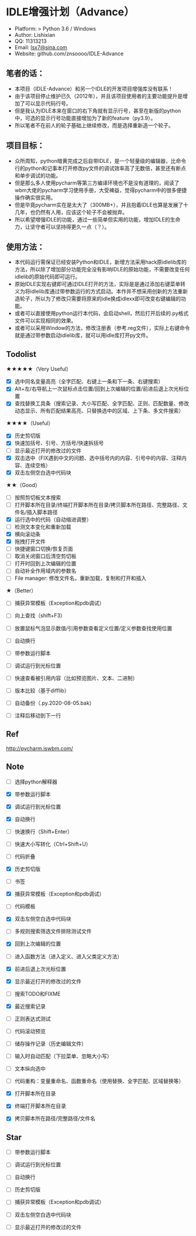 # IDLE增强计划（Advance）

- Platform: > Python 3.6 / Windows
- Author: Lishixian
- QQ: 11313213
- Email: lsx7@sina.com
- Website: github.com/znsoooo/IDLE-Advance

## 笔者的话：
- 本项目（IDLE-Advance）和另一个IDLE的开发项目增强库没有联系！
- 由于该项目停止维护已久（2012年），并且该项目使用者的主要功能提升是增加了可以显示代码行号。
- 但是我认为IDLE本来在窗口的右下角就有显示行号，甚至在新版的python中，可选的显示行号功能直接增加为了新的feature（py3.9）。
- 所以笔者不在前人的轮子基础上继续修改，而是选择重新造一个轮子。

## 项目目标：
- 众所周知，python暗黄完成之后自带IDLE，是一个轻量级的编辑器，比命令行的python和记事本打开修改py文件的调试效率高了无数倍，甚至还有断点和单步调试的功能。
- 但是那么多人使用pycharm等第三方编译环境也不是没有道理的，阅读了wbm大佬的pycharm学习使用手册，大受裨益，觉得pycharm中的很多便捷操作确实很实用。
- 但是毕竟pycharm实在是太大了（300MB+），并且抱着IDLE也算是发展了十几年，也仍然有人用，应该这个轮子不会被抛弃。
- 所以希望增强IDLE的功能，通过一些简单但实用的功能，增加IDLE的生命力，让坚守者可以坚持得更久一点（？）。

## 使用方法：
- 本代码运行需保证已经安装Python和IDLE，新增方法采用hack原idlelib库的方法，所以除了增加部分功能完全没有影响IDLE的原始功能，不需要改变任何idlelib的原始代码即可运行。
- 原始IDLE实现右键即可通过IDLE打开的方法，实际是是通过添加右键菜单转义为将idlelib库通过带参数运行的方式启动。本作并不想采用创新的方法重新造轮子，所以为了修改只需要将原来的idle换成idlexx即可改变右键编辑的功能。
- 或者可以直接使用python运行本代码，会启动shell，然后打开后续的.py格式文件可以实现相同的效果。
- 或者可以采用Window的方法，修改注册表（参考.reg文件），实际上右键命令就是通过带参数启动idlelib库，就可以用idle库打开py文件。



## Todolist

★★★★★（Very Useful）
- [x] 选中同名变量高亮（全字匹配、右键上一条和下一条、右键搜索）
- [x] Alt+左/右导航上一次鼠标点击位置/回到上次编辑的位置/前进后退上次光标位置
- [x] 查找替换工具条（搜索记录、大小写匹配、全字匹配、正则、匹配数量、修改动态显示、所有匹配结果高亮、只替换选中的区域、上下条、多文件搜索）

★★★★（Useful）
- [x] 历史剪切版
- [x] 快速加括号、引号、方括号/快速拆括号
- [ ] 显示最近打开的修改过的文件
- [x] 双击选中（FIX遇到中文的问题、选中括号内的内容、引号中的内容、注释内容、连续空格）
- [x] 双击左侧空白选中代码块

★★（Good）
- [ ] 按照剪切板文本搜索
- [ ] 打开脚本所在目录/终端打开脚本所在目录/拷贝脚本所在路径、完整路径、文件名/插入脚本路径
- [x] 运行选中的代码（自动缩进调整）
- [ ] 检测文本变化和重新加载
- [x] 横向滚动条
- [x] 拖拽打开文件
- [ ] 快捷键窗口切换/恢复页面
- [ ] 取消关闭窗口后清空剪切板
- [ ] 打开时回到上次编辑的位置
- [ ] 自动补全作用域内的参数名
- [ ] File manager: 修改文件名，重新加载，复制和打开和插入

★（Better）
- [ ] 捕获异常模板（Exception和pdb调试）
- [ ] 向上查找（shift+F3）
- [ ] 放置鼠标气泡显示数值/引用参数查看定义位置/定义参数查找使用位置
- [ ] 自动换行
- [ ] 带参数运行脚本
- [ ] 调试运行到光标位置
- [ ] 快速查看被引用内容（比如预览图片、文本、二进制）
- [ ] 版本比较（基于difflib）
- [ ] 自动备份（.py.2020-08-05.bak）
- [ ] 注释后移动到下一行


## Ref
http://pycharm.iswbm.com/


## Note
- [ ] 选择python解释器
- [x] 带参数运行脚本
- [x] 调试运行到光标位置
- [x] 自动换行
- [ ] 快速换行（Shift+Enter）
- [ ] 快速大小写转化（Ctrl+Shift+U）
- [ ] 代码折叠
- [x] 历史剪切版
- [ ] 书签
- [x] 捕获异常模板（Exception和pdb调试）
- [ ] 代码模板
- [x] 双击左侧空白选中代码块
- [ ] 多规则搜索筛选文件排除测试文件
- [x] 回到上次编辑的位置
- [ ] 进入函数方法（进入定义、进入父类定义方法）
- [x] 前进后退上次光标位置
- [x] 显示最近打开的修改过的文件
- [ ] 搜索TODO和FIXME
- [x] 最近搜索记录
- [ ] 正则表达式测试
- [ ] 代码滚动预览
- [ ] 储存操作记录（历史编辑文件）
- [ ] 输入时自动匹配（下拉菜单、忽略大小写）
- [ ] 文本纵向选中
- [ ] 代码重构：变量重命名、函数重命名（使用替换、全字匹配、区域替换等）
- [x] 打开脚本所在目录
- [x] 终端打开脚本所在目录
- [x] 拷贝脚本所在路径/完整路径/文件名


## Star
- [ ] 带参数运行脚本
- [ ] 调试运行到光标位置
- [ ] 自动换行
- [ ] 历史剪切版
- [ ] 捕获异常模板（Exception和pdb调试）
- [ ] 双击左侧空白选中代码块
- [ ] 显示最近打开的修改过的文件

